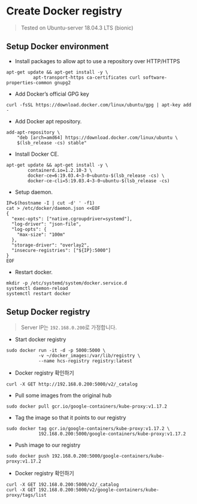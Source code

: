 # Create Docker registry
> Tested on Ubuntu-server 18.04.3 LTS (bionic)

## Setup Docker environment
* Install packages to allow apt to use a repository over HTTP/HTTPS
```shell
apt-get update && apt-get install -y \
          apt-transport-https ca-certificates curl software-properties-common gnupg2
```
* Add Docker’s official GPG key
```shell
curl -fsSL https://download.docker.com/linux/ubuntu/gpg | apt-key add -
```

* Add Docker apt repository.
```shell
add-apt-repository \
    "deb [arch=amd64] https://download.docker.com/linux/ubuntu \
    $(lsb_release -cs) stable"
```
* Install Docker CE.
```shell
apt-get update && apt-get install -y \
        containerd.io=1.2.10-3 \
        docker-ce=6:19.03.4~3-0~ubuntu-$(lsb_release -cs) \
        docker-ce-cli=5:19.03.4~3-0~ubuntu-$(lsb_release -cs)
```
* Setup daemon.
```shell
IP=$(hostname -I | cut -d' ' -f1)
cat > /etc/docker/daemon.json <<EOF
{
  "exec-opts": ["native.cgroupdriver=systemd"],
  "log-driver": "json-file",
  "log-opts": {
    "max-size": "100m"
  },
  "storage-driver": "overlay2",
  "insecure-registries": ["${IP}:5000"]
}
EOF
```

* Restart docker.
```shell
mkdir -p /etc/systemd/system/docker.service.d
systemctl daemon-reload
systemctl restart docker
```

## Setup Docker registry
> Server IP는 `192.168.0.200`로 가정합니다.

* Start docker registry
```shell
sudo docker run -it -d -p 5000:5000 \
            -v ~/docker_images:/var/lib/registry \
            --name hcs-registry registry:latest
```
* Docker registry 확인하기
```shell
curl -X GET http://192.168.0.200:5000/v2/_catalog
```
* Pull some images from the original hub
```shell
sudo docker pull gcr.io/google-containers/kube-proxy:v1.17.2
```
* Tag the image so that it points to our registry
```shell
sudo docker tag gcr.io/google-containers/kube-proxy:v1.17.2 \
            192.168.0.200:5000/google-containers/kube-proxy:v1.17.2
```
* Push image to our registry
```shell
sudo docker push 192.168.0.200:5000/google-containers/kube-proxy:v1.17.2
```
* Docker registry 확인하기
```shell
curl -X GET 192.168.0.200:5000/v2/_catalog
curl -X GET 192.168.0.200:5000/v2/google-containers/kube-proxy/tags/list
```
